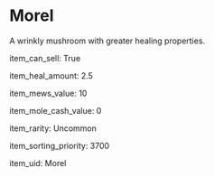 # Morel

A wrinkly mushroom with greater healing properties.

item_can_sell: True

item_heal_amount: 2.5

item_mews_value: 10

item_mole_cash_value: 0

item_rarity: Uncommon

item_sorting_priority: 3700

item_uid: Morel